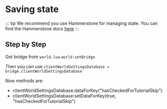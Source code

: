 # Saving state
::: tip
We recommend you use Hammerstone for managing state. You can find the Hammerstone docs [here](../hammerstone/save-state.md)
:::
## Step by Step

Get bridge from `world.lua` `world:setBridge`

Then you can use `clientWorldSettingsDatabase = bridge.clientWorldSettingsDatabase`

Now methods are:
 - clientWorldSettingsDatabase:dataForKey("hasCheckedForTutorialSkip")
 - clientWorldSettingsDatabase:setDataForKey(true, "hasCheckedForTutorialSkip")